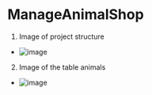 ﻿# ManageAnimalShop
1. Image of project structure
- ![image](https://user-images.githubusercontent.com/96386282/173349805-8885fbb5-ddf0-4c2e-9c41-6af074946d25.png)
2. Image of the table animals
- ![image](https://user-images.githubusercontent.com/96386282/173350082-f3bd1c2f-f86e-4d74-a0d3-0ad004f480b0.png)
